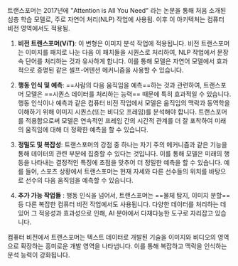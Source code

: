트랜스포머는 2017년에 "Attention is All You Need" 라는 논문을 통해 처음 소개된 심층 학습 모델로, 주로 자연어 처리(NLP) 작업에 사용됨.
이후 이 아키텍처는 컴퓨터 비전 영역에서도 적용됨.

1. **비전 트랜스포머(ViT)**: 이 변형은 이미지 분석 작업에 적용됩니다. 비전 트랜스포머는 이미지를 패치로 나눈 다음 이 패치들을 시퀀스로 처리하여, NLP 작업에서 문장 속 단어를 처리하는 것과 유사하게 합니다. 이를 통해 모델은 자연어 모델에서 효과적으로 증명된 같은 셀프-어텐션 메커니즘을 사용할 수 있습니다.
    
2. **행동 인식 및 예측**: ==사람의 다음 움직임을 예측==하는 것과 관련하여, 트랜스포머 모델은 ==시퀀스 데이터를 처리하는 능력== 때문에 특히 효과적일 수 있습니다. 행동 인식이나 예측과 같은 컴퓨터 비전 작업에서 모델은 움직임의 맥락과 동역학을 이해하기 위해 이미지 시퀀스(또는 비디오 프레임)를 분석해야 합니다. 트랜스포머를 적용함으로써 모델은 연속적인 프레임 간의 시간적 관계를 더 잘 포착하여 미래의 움직임에 대해 더 정확한 예측을 할 수 있습니다.
    
3. **정밀도 및 복잡성**: 트랜스포머의 강점 중 하나는 자기 주의 메커니즘과 같은 기능을 통해 데이터의 관련 부분에 집중할 수 있다는 것입니다. 이를 통해 모델은 미래의 행동을 나타내는 결정적인 특징에 초점을 맞추어 더 정밀한 예측을 할 수 있습니다. 예를 들어, 스포츠 상황에서 트랜스포머는 현재 자세와 다른 선수들의 위치를 바탕으로 선수의 다음 움직임을 예측할 수 있습니다.
    
4. **추가 가능 작업들** : 행동 인식을 넘어서, 트랜스포머는 ==물체 탐지, 이미지 분할== 등 다른 복잡한 컴퓨터 비전 작업에서도 사용됩니다. 다양한 데이터를 처리하는 데 있어 그 적응성과 효과성으로 인해, AI 분야에서 다재다능한 도구로 자리잡고 있습니다.
    

컴퓨터 비전에서 트랜스포머는 텍스트 데이터로 개발된 기술을 이미지와 비디오의 영역으로 확장하는 흥미로운 개발 영역을 나타냅니다. 이를 통해 복잡하고 맥락을 인식하는 분석 능력이 강화됩니다.